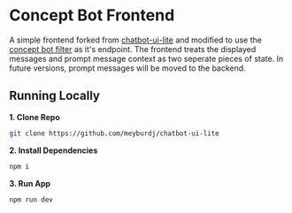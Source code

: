 # Concept Bot Frontend

A simple frontend forked from [chatbot-ui-lite](https://github.com/mckaywrigley/chatbot-ui-lite.git)
and modified to use the [concept bot filter](https://github.com/meyburdj/concept_bot_filter)
as it's endpoint. The frontend treats the displayed messages and prompt message
context as two seperate pieces of state. In future versions, prompt messages will be 
moved to the backend.

## Running Locally

**1. Clone Repo**

```bash
git clone https://github.com/meyburdj/chatbot-ui-lite
```

**2. Install Dependencies**

```bash
npm i
```

**3. Run App**

```bash
npm run dev
```




